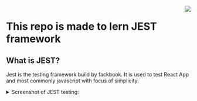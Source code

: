 <img src="https://encrypted-tbn0.gstatic.com/images?q=tbn:ANd9GcS0hR55oLmudAUGPLtYaoT6FninNxRAvv2XxdKWE0LMuQ&s" align="right">

# This repo is made to lern JEST framework

## What is **JEST**?
Jest is the testing framework build by fackbook. It is used to test React App and most commonly javascript with focus of simplicity.

<details><summary>Screenshot of JEST testing:</summary>
<center>
    <img src="./image/Screenshot.png">
</center>
<details>
## Pros of testing approch:
<ol>
<li> FAILING TEST = MOST LIKELY A BUG
<li> Easy to read and understand module / functions
<li> Survives major refactiring
<li> Tests entire app
</ol>

## What is Eslint?
Eslint is the tool that checks your code, analize it and finds common patterns, let's have an example of eslint.
```js
// for example
const a = '1'
// eslint will say "Missing samicolon"
```
**`Eslint is the great example for testing test utilites``**
Eslint support custom rules so you can define your own rule to define a good approch of writing a code in `JavaScript`. Just has an ability called `Eslint Rule Tester`.

<details><summary>**Show example of `Eslint Rule Tester`:**</summary>

```js
ruleTester('semicolon', {
    valid: ['var a = 1;','var b = 2;'],
    invalid: [{
        code: 'var a = 1',
        error: 'Missing semicolon'
    }]
})
```
</details>

## Snapshot testing with `JEST`

